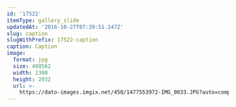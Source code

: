 ```yaml
---
id: '17522'
itemType: gallery_slide
updatedAt: '2016-10-27T07:39:51.147Z'
slug: caption
slugWithPrefix: 17522-caption
caption: Caption
image:
  format: jpg
  size: 408562
  width: 2300
  height: 2932
  url: >-
    https://dato-images.imgix.net/458/1477553972-IMG_0033.JPG?auto=compress%2Cformat&ch=DPR%2CWidth
---
```


